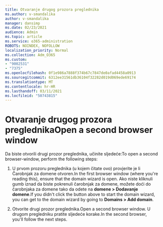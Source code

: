 ```yaml
---
title: Otvaranje drugog prozora preglednika
ms.author: v-smandalika
author: v-smandalika
manager: dansimp
ms.date: 02/23/2021
audience: Admin
ms.topic: article
ms.service: o365-administration
ROBOTS: NOINDEX, NOFOLLOW
localization_priority: Normal
ms.collection: Adm_O365
ms.custom:
- "9002531"
- "7375"
ms.openlocfilehash: 0f1e986a7888f374b67c7847de0afad4458a0913
ms.sourcegitcommit: 6312ee31561db36104f32282d019d069ede69174
ms.translationtype: MT
ms.contentlocale: hr-HR
ms.lasthandoff: 03/11/2021
ms.locfileid: "50743815"
---
```

# <a name="open-a-second-browser-window"></a><span data-ttu-id="90000-102">Otvaranje drugog prozora preglednika</span><span class="sxs-lookup"><span data-stu-id="90000-102">Open a second browser window</span></span>

<span data-ttu-id="90000-103">Da biste otvorili drugi prozor preglednika, učinite sljedeće:</span><span class="sxs-lookup"><span data-stu-id="90000-103">To open a second browser-window, perform the following steps:</span></span>

1. <span data-ttu-id="90000-104">U prvom prozoru preglednika (u kojem čitate ovo) provjerite je li Čarobnjak za domene otvoren.</span><span class="sxs-lookup"><span data-stu-id="90000-104">In the first browser window (where you're reading this), ensure that the domain wizard is open.</span></span> <span data-ttu-id="90000-105">Ako niste kliknuli gumb iznad da biste pokrenuli čarobnjak za domene, možete doći do čarobnjaka za domene tako da odete na **domene > Dodavanje domene**.</span><span class="sxs-lookup"><span data-stu-id="90000-105">If you didn't click the button above to start the domain wizard, you can get to the domain wizard by going to **Domains > Add domain**.</span></span>

2. <span data-ttu-id="90000-106">Otvorite drugi prozor preglednika.</span><span class="sxs-lookup"><span data-stu-id="90000-106">Open a second browser window.</span></span> <span data-ttu-id="90000-107">U drugom pregledniku pratite sljedeće korake.</span><span class="sxs-lookup"><span data-stu-id="90000-107">In the second browser, you'll follow the next steps.</span></span>
